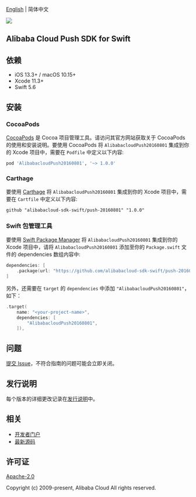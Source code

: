 [English](README.md) | 简体中文

![](https://aliyunsdk-pages.alicdn.com/icons/AlibabaCloud.svg)

## Alibaba Cloud Push SDK for Swift

## 依赖

- iOS 13.3+ / macOS 10.15+
- Xcode 11.3+
- Swift 5.6

## 安装

### CocoaPods

[CocoaPods](https://cocoapods.org) 是 Cocoa 项目管理工具。请访问其官方网站获取关于 CocoaPods 的使用和安装说明。要使用 CocoaPods 将 `AlibabacloudPush20160801` 集成到你的 Xcode 项目中，需要在 `Podfile` 中定义以下内容:

```ruby
pod 'AlibabacloudPush20160801', '~> 1.0.0'
```

### Carthage

要使用 [Carthage](https://github.com/Carthage/Carthage) 将 `AlibabacloudPush20160801` 集成到你的 Xcode 项目中，需要在 `Cartfile` 中定义以下内容:

```ogdl
github "alibabacloud-sdk-swift/push-20160801" "1.0.0"
```

### Swift 包管理工具

要使用 [Swift Package Manager](https://swift.org/package-manager/) 将 `AlibabacloudPush20160801` 集成到你的 Xcode 项目中，请将 `AlibabacloudPush20160801` 添加至你的 `Package.swift` 文件的 dependencies 数组内容中:

```swift
dependencies: [
    .package(url: "https://github.com/alibabacloud-sdk-swift/push-20160801.git", from: "1.0.0")
]
```

另外，还需要在 `target` 的 `dependencies` 中添加 `"AlibabacloudPush20160801"`，如下：

```swift
.target(
    name: "<your-project-name>",
    dependencies: [
        "AlibabacloudPush20160801",
    ]),
```

## 问题

[提交 Issue](https://github.com/alibabacloud-sdk-swift/push-20160801/issues/new)，不符合指南的问题可能会立即关闭。

## 发行说明

每个版本的详细更改记录在[发行说明](./ChangeLog.txt)中。

## 相关

* [开发者门户](https://next.api.aliyun.com/home)
* [最新源码](https://github.com/alibabacloud-sdk-swift/push-20160801)

## 许可证

[Apache-2.0](http://www.apache.org/licenses/LICENSE-2.0)

Copyright (c) 2009-present, Alibaba Cloud All rights reserved.
